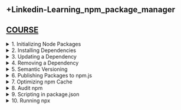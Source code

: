 ## +Linkedin-Learning_npm_package_manager

## [COURSE](https://www.linkedin.com/learning/learning-npm-a-package-manager/learning-npm?resume=false)

<details>
<summary>1. Initializing Node Packages </summary>

# Initializing Node Packages

```x
npm init -y
```

```x
➜  01_learning_npm git:(main) npm init -y
Wrote to /Users/ifeanyiomeata/Desktop/SERVER/projects/src-AI-Software/my_projects/01_learning_npm/package.json:

{
  "name": "01_learning_npm",
  "version": "1.0.0",
  "main": "index.js",
  "scripts": {
    "test": "echo \"Error: no test specified\" && exit 1"
  },
  "keywords": [],
  "author": "",
  "license": "ISC",
  "description": ""
}
```

<img width="1397" alt="image" src="https://github.com/user-attachments/assets/db6e67b7-658e-4582-91ab-35dcc38066c7">

# #END</details>

<details>
<summary>2. Installing Dependencies </summary>

# Installing Dependencies

## Installing Main Dependencies

```x
npm install express
npm install --save express
npm install -S express
```

## Installing Dev Dependencies

```x
npm install --save-dev babel cli
npm install -D babel cli 
```

```json
{
  "name": "01_learning_npm",
  "version": "1.0.0",
  "main": "index.js",
  "scripts": {
    "test": "echo \"Error: no test specified\" && exit 1"
  },
  "keywords": [],
  "author": "",
  "license": "ISC",
  "description": "",
  "dependencies": {
    "express": "^4.19.2"
  },
  "devDependencies": {
    "babel": "^6.23.0",
    "cli": "^1.0.1"
  }
}

```

## Installing Dependencies globally to use in your projects

```x
npm install -g create-react-app 
create-react-app crud-app 
cd crud-app
npm install --save axios react-bootstrap bootstrap
```

## Installing Dependencies globally temporarily (use once)

```x
npx create-react-app crud-app 
```

# #END</details>

<details>
<summary>3. Updating a Dependency </summary>

# Updating a Dependency

### Checking packages that are outdated

```x
npm outdated
npm outdated -g
```

### Installing latest versions

```x
npm install eslint@8.32.0
npm install eslint@latest
 
npm install -g npm@10.8.2
npm install -g npm@latest 
```

# #END</details>

<details>
<summary>4. Removing a Dependency </summary>

# Removing a Dependency

```x
npm install eslint
npm uninstall eslint

npm install --save-dev nodemon
npm uninstall --save-dev nodemon
```

# #END</details>

<details>
<summary>5. Semantic Versioning </summary>

# Semantic Versioning

![image](https://github.com/user-attachments/assets/ec509056-a85c-4d16-b6b0-c57b064ef563)
![image](https://github.com/user-attachments/assets/76089f2d-12fd-4037-9559-8a9d5f1f3dd8)
![image](https://github.com/user-attachments/assets/6369203a-e99a-46cd-9ac0-98b199548ed3)
![image](https://github.com/user-attachments/assets/93f9237a-1f26-4ffe-bf9e-0951c51e68df)

# #END</details>

<details>
<summary>6. Publishing Packages to npm.js </summary>

# Publishing Packages to npm.js

## Publishing an unscoped Package

```x
# Check if the path installs on another directory in your local system
npm install /Users/ifeanyiomeata/Desktop/SERVER/projects/src-AI-Software/my_projects/01_learning_npm/

# Publish unscoped Package
npm publish
```

## Publishing a scoped Package

```x
# Initializing npm package
npm init -scope=@ifeanyiomeata
npm publish -access public
```

## Publishing a private Package

```x
# Initializing npm package
npm init -scope=@ifeanyiomeata
npm publish
```

# #END</details>

<details>
<summary>7. Optimizing npm Cache </summary>

# Optimizing npm Cache

## Verify that there is no problem with the cache

```x
npm cache verify
```

## Clean the Cache

```x
npm cache clean --force
```

# #END</details>

<details>
<summary>8. Audit npm </summary>

# Audit npm

```x
npm install socket.io
npm audit
```

```x
npm audit fix
```

# #END</details>

<details>
<summary>9. Scripting in package.json </summary>

# Scripting in package.json

## Install babel Packages

```js
npm uninstall --save-dev babel cli
npm install --save-dev @babel/cli @babel/core @babel/node @babel/preset-env
```

## Install nodemon

```js
npm install --save-dev nodemon
```

### src-AI-Software/my_projects/01_learning_npm/package.json:

```json
{
  "name": "01_learning_npm",
  "version": "1.0.0",
  "main": "index.js",
  "scripts": {
    "test": "echo \"Error: no test specified\" && exit 1",
    "start": "nodemon ./index.js --exec babel-node"
  },
  "keywords": [],
  "author": "",
  "license": "ISC",
  "description": "",
  "dependencies": {
    "express": "^4.19.2",
    "socket.io": "^4.7.5"
  },
  "devDependencies": {
    "@babel/cli": "^7.24.8",
    "@babel/core": "^7.24.9",
    "@babel/node": "^7.24.8",
    "@babel/preset-env": "^7.24.8",
    "nodemon": "^3.1.4"
  }
}
```

### src-AI-Software/my_projects/01_learning_npm/index.js:

```js
const express = require("express");
const app = express();

app.get("/", (req, res) => {
  res.send("<h1>This is the Index App: Hello World!</h1>");
});

app.listen(3000, () => {
  console.log("Index app listening on port 3000!");
});

```

![image](https://github.com/user-attachments/assets/b95dbeb3-be8c-4bac-8ff5-ae98a6912677)

<img width="1397" alt="image" src="https://github.com/user-attachments/assets/0a277873-9119-43a7-ba72-bc9799bd5216">
<img width="1397" alt="image" src="https://github.com/user-attachments/assets/8f0fe5ed-e7ec-4aa9-99c3-bb98db637d56">

# #END</details>

<details>
<summary>10. Running npx </summary>

# Running npx

```js

```

```js

```

```js

```

```js

```

```js

```

```js

```

# #END</details>
